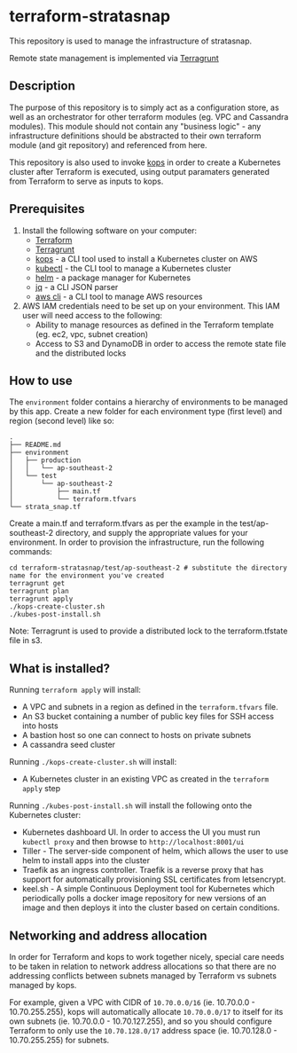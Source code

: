 # terraform-stratasnap

This repository is used to manage the infrastructure of stratasnap.

Remote state management is implemented via [Terragrunt](https://github.com/gruntwork-io/terragrunt)


## Description

The purpose of this repository is to simply act as a configuration store, as well as an orchestrator for other terraform modules (eg. VPC and Cassandra modules). This module should not contain any "business logic" - any infrastructure definitions should be abstracted to their own terraform module (and git repository) and referenced from here.

This repository is also used to invoke [kops](https://github.com/kubernetes/kops) in order to create a Kubernetes cluster after Terraform is executed, using output paramaters generated from Terraform to serve as inputs to kops.

## Prerequisites
1. Install the following software on your computer:
    - [Terraform](http://terraform.io)
    - [Terragrunt](https://github.com/gruntwork-io/terragrunt)
    - [kops](http://github.com/kubernetes/kops) - a CLI tool used to install a Kubernetes cluster on AWS
    - [kubectl](https://kubernetes.io/docs/tasks/tools/install-kubectl/) - the CLI tool to manage a Kubernetes cluster
    - [helm](https://helm.sh/) - a package manager for Kubernetes
    - [jq](https://stedolan.github.io/jq/) - a CLI JSON parser
    - [aws cli](https://aws.amazon.com/cli/) - a CLI tool to manage AWS resources
2. AWS IAM credentials need to be set up on your environment. This IAM user will need access to the following:
    - Ability to manage resources as defined in the Terraform template (eg. ec2, vpc, subnet creation)
    - Access to S3 and DynamoDB in order to access the remote state file and the distributed locks

## How to use

The `environment` folder contains a hierarchy of environments to be managed by this app. Create a new folder for each environment type (first level) and region (second level) like so:

    .
    ├── README.md
    ├── environment
    │   ├── production
    │   │   └── ap-southeast-2
    │   └── test
    │       └── ap-southeast-2
    │           ├── main.tf
    │           └── terraform.tfvars
    └── strata_snap.tf

Create a main.tf and terraform.tfvars as per the example in the test/ap-southeast-2 directory, and supply the appropriate values for your environment. In order to provision the infrastructure, run the following commands:

    cd terraform-stratasnap/test/ap-southeast-2 # substitute the directory name for the environment you've created
    terragrunt get
    terragrunt plan
    terragrunt apply
    ./kops-create-cluster.sh
    ./kubes-post-install.sh

Note: Terragrunt is used to provide a distributed lock to the terraform.tfstate file in s3.

## What is installed?

Running `terraform apply` will install:
- A VPC and subnets in a region as defined in the `terraform.tfvars` file.
- An S3 bucket containing a number of public key files for SSH access into hosts
- A bastion host so one can connect to hosts on private subnets
- A cassandra seed cluster

Running `./kops-create-cluster.sh` will install:
- A Kubernetes cluster in an existing VPC as created in the `terraform apply` step

Running `./kubes-post-install.sh` will install the following onto the Kubernetes cluster:
- Kubernetes dashboard UI. In order to access the UI you must run `kubectl proxy` and then browse to `http://localhost:8001/ui`
- Tiller - The server-side component of helm, which allows the user to use helm to install apps into the cluster
- Traefik as an ingress controller. Traefik is a reverse proxy that has support for automatically provisioning SSL certificates from letsencrypt.
- keel.sh - A simple Continuous Deployment tool for Kubernetes which periodically polls a docker image repository for new versions of an image and then deploys it into the cluster based on certain conditions.

## Networking and address allocation

In order for Terraform and kops to work together nicely, special care needs to be taken in relation to network address allocations so that there are no addressing conflicts between subnets managed by Terraform vs subnets managed by kops.

For example, given a VPC with CIDR of `10.70.0.0/16` (ie. 10.70.0.0 - 10.70.255.255), kops will automatically allocate `10.70.0.0/17` to itself for its own subnets (ie. 10.70.0.0 - 10.70.127.255), and so you should configure Terraform to only use the `10.70.128.0/17` address space (ie. 10.70.128.0 - 10.70.255.255) for subnets.